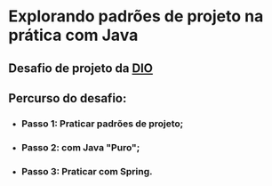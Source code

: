 # Explorando padrões de projeto na prática com Java

## Desafio de projeto da [DIO](https://www.dio.me/)

## Percurso do desafio:
* ### Passo 1: Praticar padrões de projeto;
* ### Passo 2: com Java "Puro";
* ### Passo 3: Praticar com Spring.